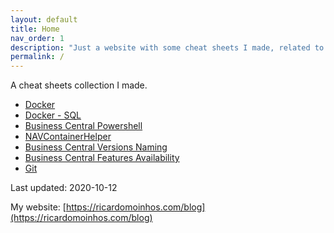 ```yaml
---
layout: default
title: Home
nav_order: 1
description: "Just a website with some cheat sheets I made, related to Docker, Business Central and others I may find useful."
permalink: /
---
```


A cheat sheets collection I made.

  * [Docker](https://ricardopaiva.github.io/cheatsheet/docker-cheat-sheet/)
  * [Docker - SQL](https://ricardopaiva.github.io/cheatsheet/docker-sql-cheat-sheet/)
  * [Business Central Powershell](https://ricardopaiva.github.io/cheatsheet/business-central-powershell-cheat-sheet/)
  * [NAVContainerHelper](https://ricardopaiva.github.io/cheatsheet/business-central-navcontainerhelper-cheat-sheet/)
  * [Business Central Versions Naming](https://ricardopaiva.github.io/cheatsheet/business-central-versions-naming/)
  * [Business Central Features Availability](https://ricardopaiva.github.io/cheatsheet/business-central-features-availability/)
  * [Git](https://ricardopaiva.github.io/cheatsheet/git-cheat-sheet/)

Last updated: 2020-10-12

My website: [https://ricardomoinhos.com/blog](https://ricardomoinhos.com/blog)